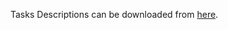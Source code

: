 Tasks Descriptions can be downloaded from [here](https://judge.softuni.org/Contests/Practice/DownloadResource/21441).
